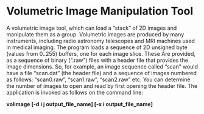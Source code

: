 # Volumetric Image Manipulation Tool

A volumetric image tool, which can load a “stack” of 2D images and manipulate them as a group. 
Volumetric images are produced by many instruments, including radio astronomy telescopes and MRI machines used in medical imaging.
The program loads a sequence of 2D unsigned byte (values from 0..255) buffers, one for each image slice. These Are provided, as a sequence of binary (“.raw”) files with a header file that provides the image dimensions.
So, for example, an image sequence called “scan” would have a file “scan.dat” (the header file) and a sequence of images numbered as follows: “scan0.raw”, “scan1.raw”, “scan2.raw” etc. You can determine the number of images to open and read by first opening the header file. 
The application is invoked as follows on the command line:

**volimage <imageBase> [-d i j output_file_name] [-x i output_file_name]**
